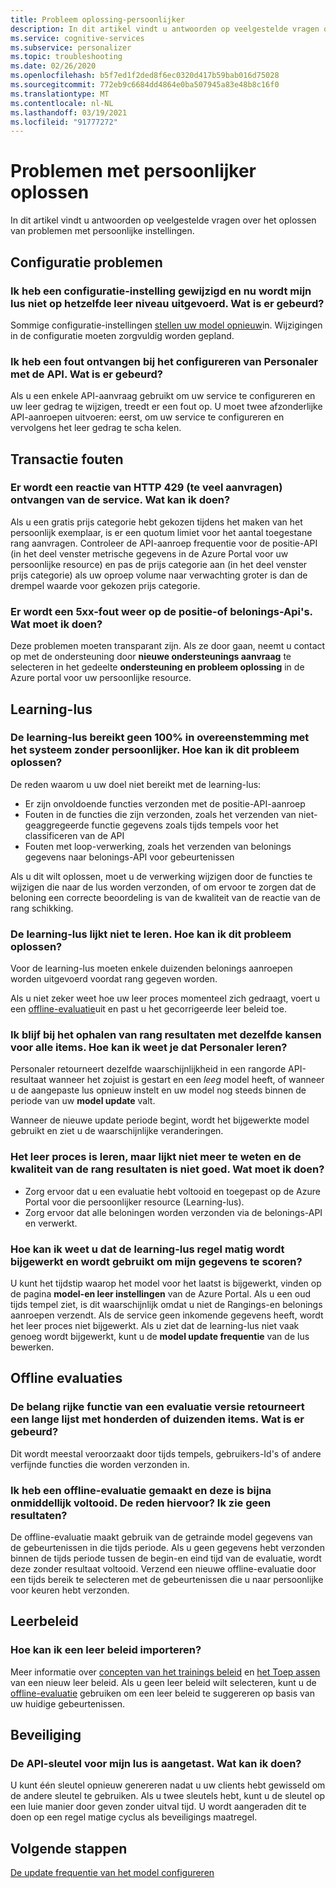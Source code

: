 ```yaml
---
title: Probleem oplossing-persoonlijker
description: In dit artikel vindt u antwoorden op veelgestelde vragen over het oplossen van problemen met persoonlijke instellingen.
ms.service: cognitive-services
ms.subservice: personalizer
ms.topic: troubleshooting
ms.date: 02/26/2020
ms.openlocfilehash: b5f7ed1f2ded8f6ec0320d417b59bab016d75028
ms.sourcegitcommit: 772eb9c6684dd4864e0ba507945a83e48b8c16f0
ms.translationtype: MT
ms.contentlocale: nl-NL
ms.lasthandoff: 03/19/2021
ms.locfileid: "91777272"
---
```

# <a name="personalizer-troubleshooting"></a>Problemen met persoonlijker oplossen

In dit artikel vindt u antwoorden op veelgestelde vragen over het oplossen van problemen met persoonlijke instellingen.

## <a name="configuration-issues"></a>Configuratie problemen

### <a name="i-changed-a-configuration-setting-and-now-my-loop-isnt-performing-at-the-same-learning-level-what-happened"></a>Ik heb een configuratie-instelling gewijzigd en nu wordt mijn lus niet op hetzelfde leer niveau uitgevoerd. Wat is er gebeurd?

Sommige configuratie-instellingen [stellen uw model opnieuw](how-to-settings.md#settings-that-include-resetting-the-model)in. Wijzigingen in de configuratie moeten zorgvuldig worden gepland.

### <a name="when-configuring-personalizer-with-the-api-i-received-an-error-what-happened"></a>Ik heb een fout ontvangen bij het configureren van Personaler met de API. Wat is er gebeurd?

Als u een enkele API-aanvraag gebruikt om uw service te configureren en uw leer gedrag te wijzigen, treedt er een fout op. U moet twee afzonderlijke API-aanroepen uitvoeren: eerst, om uw service te configureren en vervolgens het leer gedrag te scha kelen.

## <a name="transaction-errors"></a>Transactie fouten

### <a name="i-get-an-http-429-too-many-requests-response-from-the-service-what-can-i-do"></a>Er wordt een reactie van HTTP 429 (te veel aanvragen) ontvangen van de service. Wat kan ik doen?

Als u een gratis prijs categorie hebt gekozen tijdens het maken van het persoonlijk exemplaar, is er een quotum limiet voor het aantal toegestane rang aanvragen. Controleer de API-aanroep frequentie voor de positie-API (in het deel venster metrische gegevens in de Azure Portal voor uw persoonlijke resource) en pas de prijs categorie aan (in het deel venster prijs categorie) als uw oproep volume naar verwachting groter is dan de drempel waarde voor gekozen prijs categorie.

### <a name="im-getting-a-5xx-error-on-rank-or-reward-apis-what-should-i-do"></a>Er wordt een 5xx-fout weer op de positie-of belonings-Api's. Wat moet ik doen?

Deze problemen moeten transparant zijn. Als ze door gaan, neemt u contact op met de ondersteuning door **nieuwe ondersteunings aanvraag** te selecteren in het gedeelte **ondersteuning en probleem oplossing** in de Azure portal voor uw persoonlijke resource.

## <a name="learning-loop"></a>Learning-lus

### <a name="the-learning-loop-doesnt-attain-a-100-match-to-the-system-without-personalizer-how-do-i-fix-this"></a>De learning-lus bereikt geen 100% in overeenstemming met het systeem zonder persoonlijker. Hoe kan ik dit probleem oplossen?

De reden waarom u uw doel niet bereikt met de learning-lus:
* Er zijn onvoldoende functies verzonden met de positie-API-aanroep
* Fouten in de functies die zijn verzonden, zoals het verzenden van niet-geaggregeerde functie gegevens zoals tijds tempels voor het classificeren van de API
* Fouten met loop-verwerking, zoals het verzenden van belonings gegevens naar belonings-API voor gebeurtenissen

Als u dit wilt oplossen, moet u de verwerking wijzigen door de functies te wijzigen die naar de lus worden verzonden, of om ervoor te zorgen dat de beloning een correcte beoordeling is van de kwaliteit van de reactie van de rang schikking.

### <a name="the-learning-loop-doesnt-seem-to-learn-how-do-i-fix-this"></a>De learning-lus lijkt niet te leren. Hoe kan ik dit probleem oplossen?

Voor de learning-lus moeten enkele duizenden belonings aanroepen worden uitgevoerd voordat rang gegeven worden.

Als u niet zeker weet hoe uw leer proces momenteel zich gedraagt, voert u een [offline-evaluatie](concepts-offline-evaluation.md)uit en past u het gecorrigeerde leer beleid toe.

### <a name="i-keep-getting-rank-results-with-all-the-same-probabilities-for-all-items-how-do-i-know-personalizer-is-learning"></a>Ik blijf bij het ophalen van rang resultaten met dezelfde kansen voor alle items. Hoe kan ik weet je dat Personaler leren?

Personaler retourneert dezelfde waarschijnlijkheid in een rangorde API-resultaat wanneer het zojuist is gestart en een _leeg_ model heeft, of wanneer u de aangepaste lus opnieuw instelt en uw model nog steeds binnen de periode van uw **model update** valt.

Wanneer de nieuwe update periode begint, wordt het bijgewerkte model gebruikt en ziet u de waarschijnlijke veranderingen.

### <a name="the-learning-loop-was-learning-but-seems-to-not-learn-anymore-and-the-quality-of-the-rank-results-isnt-that-good-what-should-i-do"></a>Het leer proces is leren, maar lijkt niet meer te weten en de kwaliteit van de rang resultaten is niet goed. Wat moet ik doen?

* Zorg ervoor dat u een evaluatie hebt voltooid en toegepast op de Azure Portal voor die persoonlijker resource (Learning-lus).
* Zorg ervoor dat alle beloningen worden verzonden via de belonings-API en verwerkt.

### <a name="how-do-i-know-that-the-learning-loop-is-getting-updated-regularly-and-is-used-to-score-my-data"></a>Hoe kan ik weet u dat de learning-lus regel matig wordt bijgewerkt en wordt gebruikt om mijn gegevens te scoren?

U kunt het tijdstip waarop het model voor het laatst is bijgewerkt, vinden op de pagina **model-en leer instellingen** van de Azure Portal. Als u een oud tijds tempel ziet, is dit waarschijnlijk omdat u niet de Rangings-en belonings aanroepen verzendt. Als de service geen inkomende gegevens heeft, wordt het leer proces niet bijgewerkt. Als u ziet dat de learning-lus niet vaak genoeg wordt bijgewerkt, kunt u de **model update frequentie** van de lus bewerken.

## <a name="offline-evaluations"></a>Offline evaluaties

### <a name="an-offline-evaluations-feature-importance-returns-a-long-list-with-hundreds-or-thousands-of-items-what-happened"></a>De belang rijke functie van een evaluatie versie retourneert een lange lijst met honderden of duizenden items. Wat is er gebeurd?

Dit wordt meestal veroorzaakt door tijds tempels, gebruikers-Id's of andere verfijnde functies die worden verzonden in.

### <a name="i-created-an-offline-evaluation-and-it-succeeded-almost-instantly-why-is-that-i-dont-see-any-results"></a>Ik heb een offline-evaluatie gemaakt en deze is bijna onmiddellijk voltooid. De reden hiervoor? Ik zie geen resultaten?

De offline-evaluatie maakt gebruik van de getrainde model gegevens van de gebeurtenissen in die tijds periode. Als u geen gegevens hebt verzonden binnen de tijds periode tussen de begin-en eind tijd van de evaluatie, wordt deze zonder resultaat voltooid. Verzend een nieuwe offline-evaluatie door een tijds bereik te selecteren met de gebeurtenissen die u naar persoonlijke voor keuren hebt verzonden.

## <a name="learning-policy"></a>Leerbeleid

### <a name="how-do-i-import-a-learning-policy"></a>Hoe kan ik een leer beleid importeren?

Meer informatie over [concepten van het trainings beleid](concept-active-learning.md#understand-learning-policy-settings) en [het Toep assen](how-to-manage-model.md) van een nieuw leer beleid. Als u geen leer beleid wilt selecteren, kunt u de [offline-evaluatie](how-to-offline-evaluation.md) gebruiken om een leer beleid te suggereren op basis van uw huidige gebeurtenissen.


## <a name="security"></a>Beveiliging

### <a name="the-api-key-for-my-loop-has-been-compromised-what-can-i-do"></a>De API-sleutel voor mijn lus is aangetast. Wat kan ik doen?

U kunt één sleutel opnieuw genereren nadat u uw clients hebt gewisseld om de andere sleutel te gebruiken. Als u twee sleutels hebt, kunt u de sleutel op een luie manier door geven zonder uitval tijd. U wordt aangeraden dit te doen op een regel matige cyclus als beveiligings maatregel.


## <a name="next-steps"></a>Volgende stappen

[De update frequentie van het model configureren](how-to-settings.md#model-update-frequency)